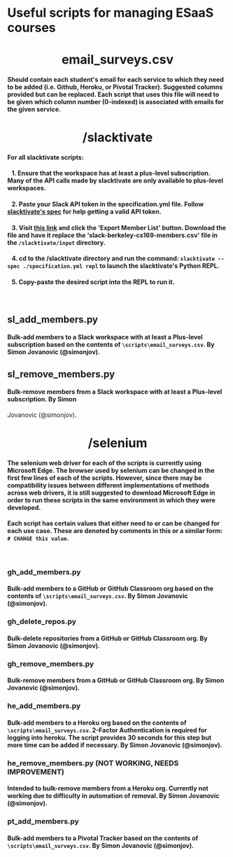# Useful scripts for managing ESaaS courses

# <center>__email_surveys.csv__</center>

#### Should contain each student's email for each service to which they need to be added (i.e. Github, Heroku, or Pivotal Tracker). Suggested columns provided but can be replaced. Each script that uses this file will need to be given which column number (0-indexed) is associated with emails for the given service.

# <center>__/slacktivate__</center>
#### For all slacktivate scripts:
#### &nbsp;&nbsp;&nbsp;1. Ensure that the workspace has at least a plus-level subscription. Many of the API calls made by slacktivate are only available to plus-level workspaces.
#### &nbsp;&nbsp;&nbsp;2. Paste your Slack API token in the specification.yml file. Follow [slacktivate's spec](https://github.com/jlumbroso/slacktivate#prerequisites-having-owner-access-and-getting-an-api-token) for help getting a valid API token.

#### &nbsp;&nbsp;&nbsp;3. Visit [this link](https://berkeley-cs169.slack.com/admin) and click the 'Export Member List' button. Download the file and have it replace the 'slack-berkeley-cs169-members.csv' file in the `/slacktivate/input` directory.

#### &nbsp;&nbsp;&nbsp;4. cd to the /slacktivate directory and run the command: `slacktivate --spec ./specification.yml repl` to launch the slacktivate's Python REPL.

#### &nbsp;&nbsp;&nbsp;5. Copy-paste the desired script into the REPL to run it.

<br>

## __sl_add_members.py__

#### Bulk-add members to a Slack workspace with at least a Plus-level subscription based on the contents of `\scripts\email_surveys.csv`. By Simon Jovanovic (@simonjov).

## __sl_remove_members.py__

#### Bulk-remove members from a Slack workspace with at least a Plus-level subscription. By Simon
Jovanovic (@simonjov).

# <center> __/selenium__ </center>
#### The selenium web driver for each of the scripts is currently using Microsoft Edge. The browser used by selenium can be changed in the first few lines of each of the scripts. However, since there may be compatibility issues between different implementations of methods across web drivers, it is still suggested to download Microsoft Edge in order to run these scripts in the same environment in which they were developed.
#### Each script has certain values that either need to or can be changed for each use case. These are denoted by comments in this or a similar form: &nbsp; `# CHANGE this value`.

<br>

### __gh_add_members.py__

#### Bulk-add members to a GitHub or GitHub Classroom org based on the contents of `\scripts\email_surveys.csv`. By Simon Jovanovic (@simonjov).

### __gh_delete_repos.py__

#### Bulk-delete repositories from a GitHub or GitHub Classroom org. By Simon Jovanovic (@simonjov).

### __gh_remove_members.py__

#### Bulk-remove members from a GitHub or GitHub Classroom org. By Simon Jovanovic (@simonjov).

### __he_add_members.py__

#### Bulk-add members to a Heroku org based on the contents of `\scripts\email_surveys.csv`. 2-Factor Authentication is required for logging into heroku. The script provides 30 seconds for this step but more time can be added if necessary. By Simon Jovanovic (@simonjov).

### __he_remove_members.py (NOT WORKING, NEEDS IMPROVEMENT)__

#### Intended to bulk-remove members from a Heroku org. Currently not working due to difficulty in automation of removal. By Simon Jovanovic (@simonjov).

### __pt_add_members.py__

#### Bulk-add members to a Pivotal Tracker based on the contents of `\scripts\email_surveys.csv`. By Simon Jovanovic (@simonjov).


